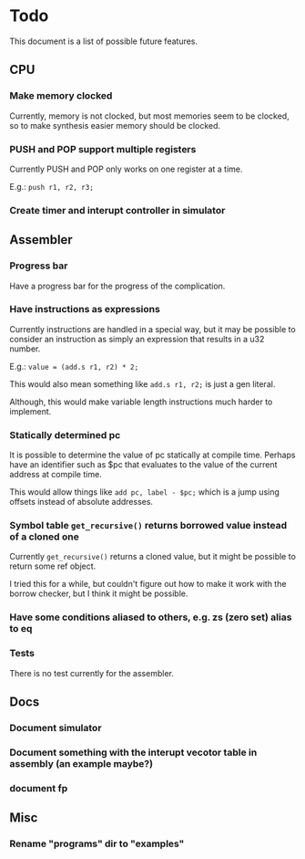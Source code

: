 # Todo

This document is a list of possible future features.

## CPU

### Make memory clocked

Currently, memory is not clocked, but most memories seem to be clocked, so to make synthesis easier memory should be clocked.

### PUSH and POP support multiple registers

Currently PUSH and POP only works on one register at a time.

E.g.: `push r1, r2, r3;`

### Create timer and interupt controller in simulator

## Assembler

### Progress bar

Have a progress bar for the progress of the complication.

### Have instructions as expressions

Currently instructions are handled in a special way, but it may be possible to consider an instruction as simply an expression that results in a u32 number.

E.g.: `value = (add.s r1, r2) * 2;`

This would also mean something like `add.s r1, r2;` is just a gen literal.

Although, this would make variable length instructions much harder to implement.

### Statically determined pc

It is possible to determine the value of pc statically at compile time. Perhaps have an identifier such as $pc that evaluates to the value of the current address at compile time.

This would allow things like `add pc, label - $pc;` which is a jump using offsets instead of absolute addresses.

### Symbol table `get_recursive()` returns borrowed value instead of a cloned one

Currently `get_recursive()` returns a cloned value, but it might be possible to return some ref object.

I tried this for a while, but couldn't figure out how to make it work with the borrow checker, but I think it might be possible.

### Have some conditions aliased to others, e.g. zs (zero set) alias to eq

### Tests

There is no test currently for the assembler.

## Docs

### Document simulator

### Document something with the interupt vecotor table in assembly (an example maybe?)

### document fp

## Misc
### Rename "programs" dir to "examples"
